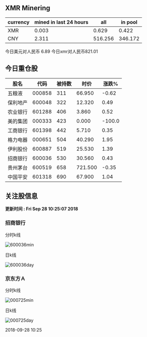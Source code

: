 ## XMR Minering

|currency|mined in last 24 hours|all|in pool|
|---|---|---|---|
|XMR|0.003|0.629|0.422|
|CNY|2.311|516.256|346.172|

今日美元对人民币 6.89	今日xmr对人民币821.01


## 今日重仓股 

|股名|代码|被持数|时价|涨跌%|
|---|---|---|---|---|
|五粮液|000858|311|66.950|-0.62|
|保利地产|600048|322|12.320|0.49|
|农业银行|601288|406|3.860|0.52|
|美的集团|000333|423|0.000|-100.0|
|工商银行|601398|442|5.710|0.35|
|格力电器|000651|504|40.290|1.95|
|伊利股份|600887|519|25.530|1.39|
|招商银行|600036|530|30.560|0.43|
|贵州茅台|600519|658|721.500|-0.35|
|中国平安|601318|690|67.900|1.04|

## 关注股信息
**更新时间 : Fri Sep 28 10:25:07 2018**
### 招商银行 
分时k线

![600036min](http://image.sinajs.cn/newchart/min/n/sh600036.gif)

日k线

![600036day](http://image.sinajs.cn/newchart/daily/n/sh600036.gif)

### 京东方Ａ 
分时k线

![000725min](http://image.sinajs.cn/newchart/min/n/sz000725.gif)

日k线

![000725day](http://image.sinajs.cn/newchart/daily/n/sz000725.gif)

2018-09-28 10:25